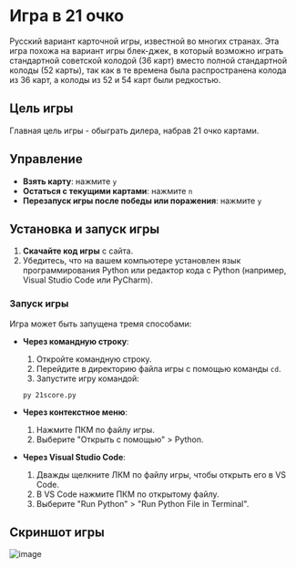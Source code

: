 # Игра в 21 очко

Русский вариант карточной игры, известной во многих странах. Эта игра похожа на вариант игры блек-джек, в который возможно играть стандартной советской колодой (36 карт) вместо полной стандартной колоды (52 карты), так как в те времена была распространена колода из 36 карт, а колоды из 52 и 54 карт были редкостью.

## Цель игры
Главная цель игры - обыграть дилера, набрав 21 очко картами.

## Управление
- **Взять карту**: нажмите `y`
- **Остаться с текущими картами**: нажмите `n`
- **Перезапуск игры после победы или поражения**: нажмите `y`

## Установка и запуск игры
1. **Скачайте код игры** с сайта.
2. Убедитесь, что на вашем компьютере установлен язык программирования Python или редактор кода с Python (например, Visual Studio Code или PyCharm).

### Запуск игры
Игра может быть запущена тремя способами:

- **Через командную строку**:
   1. Откройте командную строку.
   2. Перейдите в директорию файла игры с помощью команды `cd`.
   3. Запустите игру командой:
     ```
     py 21score.py
     ```

- **Через контекстное меню**:
   1. Нажмите ПКМ по файлу игры.
   2. Выберите "Открыть с помощью" > Python.

- **Через Visual Studio Code**:
   1. Дважды щелкните ЛКМ по файлу игры, чтобы открыть его в VS Code.
   2. В VS Code нажмите ПКМ по открытому файлу.
   3. Выберите "Run Python" > "Run Python File in Terminal".

## Скриншот игры
![image](https://github.com/user-attachments/assets/17603247-59b2-4c00-b546-81fc0f6d6823)

